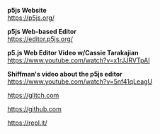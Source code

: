 **p5js Website**  
https://p5js.org/

**p5js Web-based Editor**  
https://editor.p5js.org/

**p5.js Web Editor Video w/Cassie Tarakajian**  
https://www.youtube.com/watch?v=x1rJJRVTpAI

**Shiffman's video about the p5js editor**  
https://www.youtube.com/watch?v=5nf41qLeagU

https://glitch.com

https://github.com

https://repl.it/
